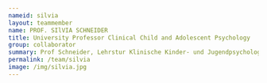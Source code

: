 ```yaml
---
nameid: silvia
layout: teammember
name: PROF. SIlVIA SCHNEIDER
title: University Professor Clinical Child and Adolescent Psychology
group: collaborator
summary: Prof Schneider, Lehrstur Klinische Kinder- und Jugendpsychologie, Ruhr-Universität, Bochum
permalink: /team/silvia
image: /img/silvia.jpg
---
```


